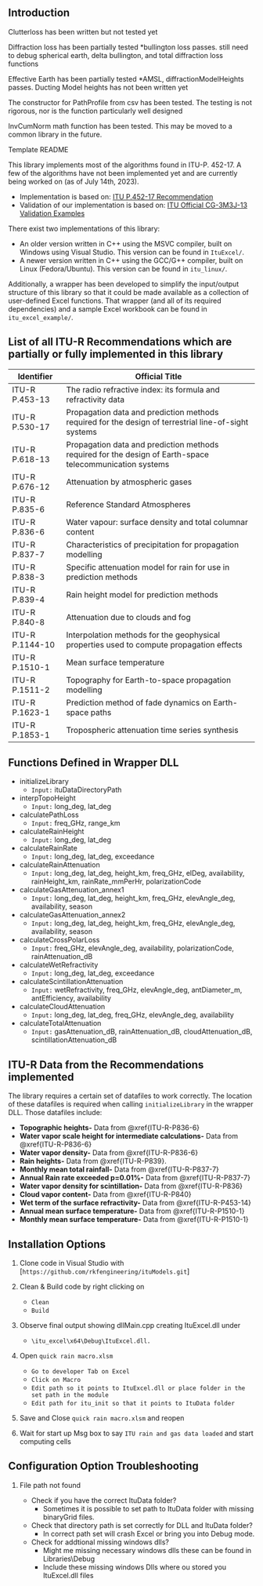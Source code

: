 ## Introduction
Clutterloss has been written but not tested yet

Diffraction loss has been partially tested
*bullington loss passes. still need to debug spherical earth, delta bullington, and total diffraction loss functions 

Effective Earth has been partially tested
*AMSL, diffractionModelHeights passes. Ducting Model heights has not been written yet

The constructor for PathProfile from csv has been tested. The testing is not rigorous, nor is the function particularly well designed

InvCumNorm math function has been tested. This may be moved to a common library in the future. 

Template README

This library implements most of the algorithms found in ITU-P. 452-17. A few of the algorithms have not been implemented yet and are currently being worked on (as of July 14th, 2023). 
* Implementation is based on: [ITU P.452-17 Recommendation](https://www.itu.int/rec/R-REC-P.618-13-201712-I/en)
* Validation of our implementation is based on: [ITU Official CG-3M3J-13 Validation Examples](https://www.itu.int/en/ITU-R/study-groups/rsg3/ionotropospheric/CG-3M3J-13-ValEx-Rev6.1.2.xlsx)

There exist two implementations of this library:
* An older version written in C++ using the MSVC compiler, built on Windows using Visual Studio. This version can be found in `ItuExcel/`.
* A newer version written in C++ using the GCC/G++ compiler, built on Linux (Fedora/Ubuntu). This version can be found in `itu_linux/`.

Additionally, a wrapper has been developed to simplify the input/output structure of this library so that it could be made available as a collection of user-defined Excel functions. That wrapper (and all of its required dependencies) and a sample Excel workbook can be found in `itu_excel_example/`.

## List of all ITU-R Recommendations which are partially or fully implemented in this library

| Identifier  | Official Title |
| ------------- | ------------- |
| ITU-R P.453-13 	| The radio refractive index: its formula and refractivity data  |
| ITU-R P.530-17  	| Propagation data and prediction methods required for the design of terrestrial line-of-sight systems  |
| ITU-R P.618-13 	| Propagation data and prediction methods required for the design of Earth-space telecommunication systems  |
| ITU-R P.676-12  	| Attenuation by atmospheric gases  |
| ITU-R P.835-6 	| Reference Standard Atmospheres  |
| ITU-R P.836-6  	| Water vapour: surface density and total columnar content  |
| ITU-R P.837-7 	| Characteristics of precipitation for propagation modelling  |
| ITU-R P.838-3  	| Specific attenuation model for rain for use in prediction methods |
| ITU-R P.839-4 	| Rain height model for prediction methods  |
| ITU-R P.840-8  	| Attenuation due to clouds and fog |
| ITU-R P.1144-10  	| Interpolation methods for the geophysical properties used to compute propagation effects |
| ITU-R P.1510-1 	| Mean surface temperature |
| ITU-R P.1511-2  	| Topography for Earth-to-space propagation modelling |
| ITU-R P.1623-1  	| Prediction method of fade dynamics on Earth-space paths |
| ITU-R P.1853-1  	| Tropospheric attenuation time series synthesis |

## Functions Defined in Wrapper DLL

* initializeLibrary
	+ `Input:` ituDataDirectoryPath
* interpTopoHeight
	+ `Input:` long_deg, lat_deg
* calculatePathLoss
	+ `Input:` freq_GHz, range_km
* calculateRainHeight
	+ `Input:` long_deg, lat_deg
* calculateRainRate
	+ `Input:` long_deg, lat_deg, exceedance
* calculateRainAttenuation
	+ `Input:` long_deg, lat_deg, height_km, freq_GHz, elDeg, availability, rainHeight_km, rainRate_mmPerHr, polarizationCode
* calculateGasAttenuation_annex1
	+ `Input:` long_deg, lat_deg, height_km, freq_GHz, elevAngle_deg, availability, season
* calculateGasAttenuation_annex2
	+ `Input:` long_deg, lat_deg, height_km, freq_GHz, elevAngle_deg, availability, season
* calculateCrossPolarLoss
    + `Input:` freq_GHz, elevAngle_deg, availability,
	polarizationCode, rainAttenuation_dB
* calculateWetRefractivity
	+ `Input:` long_deg, lat_deg, exceedance
* calculateScintillationAttenuation
	+ `Input:` wetRefractivity, freq_GHz, elevAngle_deg, antDiameter_m, antEfficiency, availability
* calculateCloudAttenuation
	+ `Input:` long_deg, lat_deg, freq_GHz, elevAngle_deg, availability
* calculateTotalAttenuation
	+ `Input:` gasAttenuation_dB, rainAttenuation_dB, cloudAttenuation_dB, scintillationAttenuation_dB

## ITU-R Data from the Recommendations implemented

The library requires a certain set of datafiles to work correctly. The location of these datafiles is required when calling `initializeLibrary` in the wrapper DLL. Those datafiles include:

*  **Topographic heights-**  Data from @xref{ITU-R-P836-6}
*  **Water vapor scale height for intermediate calculations-** Data from @xref{ITU-R-P836-6}
*  **Water vapor density-** Data from @xref{ITU-R-P836-6}
*  **Rain heights-** Data from @xref{ITU-R-P839}.
*  **Monthly mean total rainfall-** Data from @xref{ITU-R-P837-7}
*  **Annual Rain rate exceeded p=0.01%-** Data from @xref{ITU-R-P837-7}
*  **Water vapor density for scintillation-** Data from @xref{ITU-R-P836}
*  **Cloud vapor content-** Data from @xref{ITU-R-P840}
*  **Wet term of the surface refractivity-** Data from @xref{ITU-R-P453-14}
*  **Annual mean surface temperature-** Data from @xref{ITU-R-P1510-1}
*  **Monthly mean surface temperature-** Data from @xref{ITU-R-P1510-1}


**Installation Options**
---

1. Clone code in Visual Studio with [`https://github.com/rkfengineering/ituModels.git`]
2. Clean & Build code by right clicking on
    + `Clean`
    + `Build`

2. Observe final output showing dllMain.cpp creating ItuExcel.dll under
	+ `\itu_excel\x64\Debug\ItuExcel.dll.`  
3. Open `quick rain macro.xlsm` 
    + `Go to developer Tab on Excel`	
    + `Click on Macro`
    + `Edit path so it points to ItuExcel.dll or place folder in the set path in the module`
    + `Edit path for itu_init so that it points to ItuData folder`  	
4. Save and Close `quick rain macro.xlsm` and reopen
5. Wait for start up Msg box to say `ITU rain and gas data loaded` and start computing cells


**Configuration Option Troubleshooting**
---

1. File path not found

    + Check if you have the correct ItuData folder?
        - Sometimes it is possible to set path to ItuData folder with missing binaryGrid files.
    + Check that directory path is set correctly for DLL and ItuData folder?
        - In correct path set will crash Excel or bring you into Debug mode.
    + Check for addtional missing windows dlls?
        - Might me missing necessary windows dlls these can be found in Libraries\Debug
        - Include these missing windows Dlls where ou stored you ItuExcel.dll files

